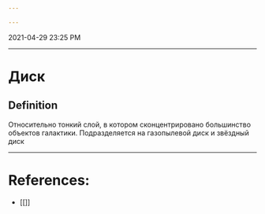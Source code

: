 ```yaml
---

---
```


2021-04-29 23:25 PM
***

# Диск
## Definition 
Относительно тонкий слой, в котором сконцентрировано большинство объектов галактики. Подразделяется на газопылевой диск и звёздный диск
***

# References:
- [[]]